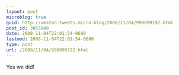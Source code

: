 ```yaml
---
layout: post
microblog: true
guid: http://vmstan-tweets.micro.blog/2008/11/04/990899192.html
post_id: 3053849
date: 2008-11-04T22:01:54-0600
lastmod: 2008-11-04T22:01:54-0600
type: post
url: /2008/11/04/990899192.html
---
```

Yes we did!
